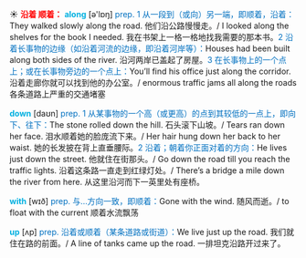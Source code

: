 ☀ <font color="red">**沿着 顺着：**</font>
<font color="sky blue">**along**</font> [ə'lɒŋ] 
<font color="#0070c0">prep. 1 从一段到（或向）另一端，即顺着，沿着：</font>They walked slowly along the road. 他们沿公路慢慢走。/ I looked along the shelves for the book I needed. 我在书架上一格一格地找我需要的那本书。<font color="#0070c0">2 沿着长事物的边缘（如沿着河流的边缘，即沿着河岸等）：</font>Houses had been built along both sides of the river. 沿河两岸已盖起了房屋。<font color="#0070c0">3 在长事物上的一个点上；或在长事物旁边的一个点上：</font>You’ll find his office just along the corridor. 沿着走廊你就可以找到他的办公室。/ enormous traffic jams all along the roads 各条道路上严重的交通堵塞

<font color="sky blue">**down**</font> [daʊn] 
<font color="#0070c0">prep. 1 从某事物的一个高（或更高）的点到其较低的一点上，即向下、往下：</font>The stone rolled down the hill. 石头滚下山坡。/ Tears ran down her face. 泪水顺着她的脸庞流下来。/ Her hair hung down her back to her waist. 她的长发披在背上直垂腰际。<font color="#0070c0">2 沿着；朝着你正面对着的方向：</font>He lives just down the street. 他就住在街那头。/ Go down the road till you reach the traffic lights. 沿着这条路一直走到红绿灯处。/ There’s a bridge a mile down the river from here. 从这里沿河而下一英里处有座桥。

<font color="sky blue">**with**</font> [wɪð] 
<font color="#0070c0">prep. 与…方向一致，即顺着：</font>Gone with the wind. 随风而逝。/ to float with the current 顺着水流飘荡

<font color="sky blue">**up**</font> [ʌp] 
<font color="#0070c0">prep. 沿着或顺着（某条道路或街道）：</font>We live just up the road. 我们就住在路的前面。/ A line of tanks came up the road. 一排坦克沿路开过来了。

